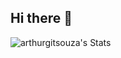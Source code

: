 ## Hi there 👋

<!--
**arthurgitsouza/arthurgitsouza** is a ✨ _special_ ✨ repository because its `README.md` (this file) appears on your GitHub profile.

Here are some ideas to get you started:

- 🔭 I’m currently working on ...
- 🌱 I’m currently learning ...
- 👯 I’m looking to collaborate on ...
- 🤔 I’m looking for help with ...
- 💬 Ask me about ...
- 📫 How to reach me: ...
- 😄 Pronouns: ...
- ⚡ Fun fact: ...
-->
![arthurgitsouza's Stats](https://github-readme-stats.vercel.app/api?username=arthurgitsouza&theme=gotham&show_icons=true&hide_border=true&count_private=true)
